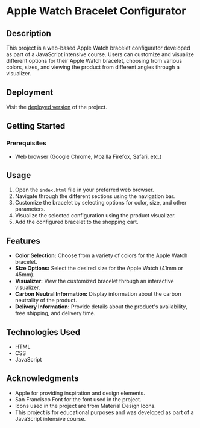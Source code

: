 # Apple Watch Bracelet Configurator

## Description
This project is a web-based Apple Watch bracelet configurator developed as part of a JavaScript intensive course. Users can customize and visualize different options for their Apple Watch bracelet, choosing from various colors, sizes, and viewing the product from different angles through a visualizer.

## Deployment
Visit the [deployed version](https://apple-watch-screen.vercel.app/) of the project.

## Getting Started

### Prerequisites
- Web browser (Google Chrome, Mozilla Firefox, Safari, etc.)

## Usage
1. Open the `index.html` file in your preferred web browser.
2. Navigate through the different sections using the navigation bar.
3. Customize the bracelet by selecting options for color, size, and other parameters.
4. Visualize the selected configuration using the product visualizer.
5. Add the configured bracelet to the shopping cart.

## Features
- **Color Selection:** Choose from a variety of colors for the Apple Watch bracelet.
- **Size Options:** Select the desired size for the Apple Watch (41mm or 45mm).
- **Visualizer:** View the customized bracelet through an interactive visualizer.
- **Carbon Neutral Information:** Display information about the carbon neutrality of the product.
- **Delivery Information:** Provide details about the product's availability, free shipping, and delivery time.

## Technologies Used
- HTML
- CSS
- JavaScript

## Acknowledgments
- Apple for providing inspiration and design elements.
- San Francisco Font for the font used in the project.
- Icons used in the project are from Material Design Icons.
- This project is for educational purposes and was developed as part of a JavaScript intensive course.

